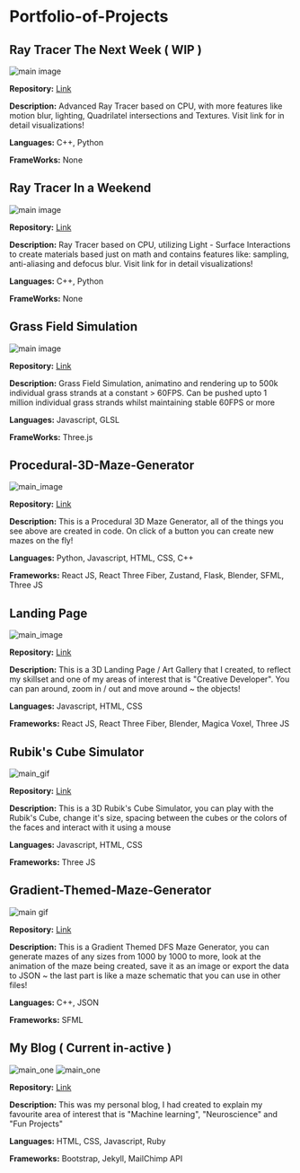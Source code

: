# Portfolio-of-Projects

## Ray Tracer The Next Week ( WIP )

![main image](https://github.com/irrevocablesake/Ray-Tracing-The-Next-Week/blob/master/images/render/heroRender.png)

**Repository:** [Link](https://github.com/irrevocablesake/Ray-Tracing-The-Next-Week)

**Description:** Advanced Ray Tracer based on CPU, with more features like motion blur, lighting, Quadrilatel intersections and Textures. Visit link for in detail visualizations!

**Languages:** C++, Python

**FrameWorks:** None

## Ray Tracer In a Weekend

![main image](https://github.com/irrevocablesake/Ray-Tracer-In-a-Weekend/blob/master/images/hero/render.png)

**Repository:** [Link](https://github.com/irrevocablesake/Ray-Tracer-In-a-Weekend/tree/master)

**Description:** Ray Tracer based on CPU, utilizing Light - Surface Interactions to create materials based just on math and contains features like: sampling, anti-aliasing and defocus blur. Visit link for in detail visualizations!

**Languages:** C++, Python

**FrameWorks:** None

## Grass Field Simulation

![main image](https://github.com/irrevocablesake/Grass-Field-Simulation/blob/master/images/hero.png)

**Repository:** [Link](https://github.com/irrevocablesake/Grass-Field-Simulation)

**Description:** Grass Field Simulation, animatino and rendering up to 500k individual grass strands at a constant > 60FPS. Can be pushed upto 1 million individual grass strands whilst maintaining stable 60FPS or more

**Languages:** Javascript, GLSL

**FrameWorks:** Three.js

## Procedural-3D-Maze-Generator

![main_image](https://github.com/irrevocablesake/Procedural-3D-Maze-Generator/blob/main/images/final_render.png)

**Repository:** [Link](https://github.com/irrevocablesake/Procedural-3D-Maze-Generator/)

**Description:** This is a Procedural 3D Maze Generator, all of the things you see above are created in code. On click of a button you can create new mazes on the fly! 

**Languages:** Python, Javascript, HTML, CSS, C++

**Frameworks:** React JS, React Three Fiber, Zustand, Flask, Blender, SFML, Three JS

## Landing Page

![main_image](https://github.com/irrevocablesake/LandingPage/blob/main/testing_output.png)

**Repository:** [Link](https://github.com/irrevocablesake/LandingPage/)

**Description:** This is a 3D Landing Page / Art Gallery that I created, to reflect my skillset and one of my areas of interest that is "Creative Developer". You can pan around, zoom in / out and move around ~ the objects! 

**Languages:** Javascript, HTML, CSS

**Frameworks:** React JS, React Three Fiber, Blender, Magica Voxel, Three JS

## Rubik's Cube Simulator

![main_gif](https://github.com/irrevocablesake/The-Cyber-Cube/blob/main/images/the%20cube%20animation.gif)

**Repository:** [Link](https://github.com/irrevocablesake/The-Cyber-Cube)

**Description:** This is a 3D Rubik's Cube Simulator, you can play with the Rubik's Cube, change it's size, spacing between the cubes or the colors of the faces and interact with it using a mouse

**Languages:** Javascript, HTML, CSS

**Frameworks:** Three JS

## Gradient-Themed-Maze-Generator

![main gif](https://github.com/irrevocablesake/Gradient-Themed-Maze-Generator/blob/master/images/main_gif.gif)

**Repository:** [Link](https://github.com/irrevocablesake/Gradient-Themed-Maze-Generator)

**Description:** This is a Gradient Themed DFS Maze Generator, you can generate mazes of any sizes from 1000 by 1000 to more, look at the animation of the maze being created, save it as an image or export the data to JSON ~ the last part is like a maze schematic that you can use in other files!

**Languages:** C++, JSON

**Frameworks:** SFML

## My Blog ( Current in-active )

![main_one](https://github.com/irrevocablesake/website/blob/master/upload_image_one.png)
![main_one](https://github.com/irrevocablesake/website/blob/master/upload_image_two.png)

**Repository:** [Link](https://github.com/irrevocablesake/website)

**Description:** This was my personal blog, I had created to explain my favourite area of interest that is "Machine learning", "Neuroscience" and "Fun Projects"

**Languages:** HTML, CSS, Javascript, Ruby

**Frameworks:** Bootstrap, Jekyll, MailChimp API


